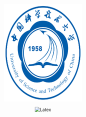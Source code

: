 <div align=center>

<img width="250" height="312" src="https://github.com/kiri236/Guide-for-exchange-student-in-USTC/blob/main/img/logo/%E4%B8%AD%E5%9B%BD%E7%A7%91%E5%AD%A6%E6%8A%80%E6%9C%AF%E5%A4%A7%E5%AD%A6-logo-512px.png"/>

</div>

<div align=center>

![Latex](https://img.shields.io/badge/XeLaTeX-Tex_Live2022-MediumAquamarine)

</div>

<div align=center>